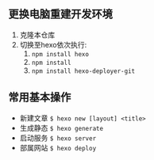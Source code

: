 ## 更换电脑重建开发环境
1.  克隆本仓库
2.  切换至hexo依次执行:
    1.  `npm install hexo`
    2.  `npm install`
    3.  `npm install hexo-deployer-git`

## 常用基本操作
*   新建文章  `$ hexo new [layout] <title>`
*   生成静态  `$ hexo generate`
*   启动服务  `$ hexo server`
*   部属网站  `$ hexo deploy`
